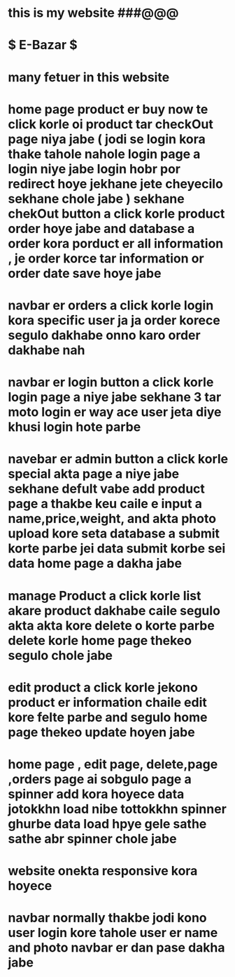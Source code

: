 # this is my website ###@@@
# $ E-Bazar $ #

# many fetuer in this website 
# home page  product er buy now te click korle oi product tar checkOut page niya jabe ( jodi se login kora thake  tahole nahole login page a login niye jabe login hobr por redirect hoye jekhane jete cheyecilo sekhane chole jabe ) sekhane chekOut button a click korle product order hoye jabe and database a order kora  porduct er all information , je order korce tar information or order date save hoye jabe 
# navbar er  orders  a click korle login kora specific user ja ja order korece segulo dakhabe onno karo order dakhabe nah 
# navbar er login button a click korle login page a niye jabe sekhane 3 tar moto login er way ace user jeta diye khusi login hote parbe
# navebar er admin button a click korle   special akta page a niye jabe  sekhane defult vabe add product page a thakbe  keu caile e input a name,price,weight, and akta photo upload kore seta database a submit korte parbe  jei data submit korbe sei data home page a dakha jabe  
# manage Product a click korle list akare product dakhabe caile segulo akta akta kore delete o korte parbe  delete korle  home page thekeo segulo chole jabe
# edit product a click korle  jekono product er information chaile edit kore felte parbe and segulo home page thekeo update hoyen jabe
# home page , edit page, delete,page ,orders page  ai sobgulo page a spinner add kora hoyece  data jotokkhn load nibe tottokkhn spinner ghurbe data load hpye gele sathe sathe abr spinner chole jabe 
# website onekta responsive kora hoyece 
#  navbar normally thakbe jodi kono user login kore tahole user er name and photo navbar er dan pase dakha jabe  